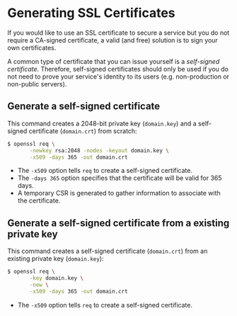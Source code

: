 # Generating SSL Certificates

If you would like to use an SSL certificate to secure a service but you do not require a CA-signed certificate, a valid (and free) solution is to sign your own certificates.

A common type of certificate that you can issue yourself is a *self-signed certificate*. Therefore, self-signed certificates should only be used if you do not need to prove your service's identity to its users (e.g. non-production or non-public servers).

## Generate a self-signed certificate

This command creates a 2048-bit private key (`domain.key`) and a self-signed certificate (`domain.crt`) from scratch:

```bash
$ openssl req \
       -newkey rsa:2048 -nodes -keyout domain.key \
       -x509 -days 365 -out domain.crt
```

- The `-x509` option tells `req` to create a self-signed certificate.
- The `-days 365` option specifies that the certificate will be valid for 365 days.
- A temporary CSR is generated to gather information to associate with the certificate.

## Generate a self-signed  certificate from a existing private key

This command creates a self-signed certificate (`domain.crt`) from an existing private key (`domain.key`):

```bash
$ openssl req \
       -key domain.key \
       -new \
       -x509 -days 365 -out domain.crt
```

- The `-x509` option tells `req` to create a self-signed certificate. 